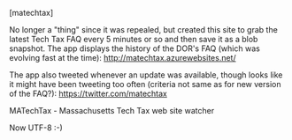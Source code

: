 [matechtax]

No longer a "thing" since it was repealed, but created this site to grab the latest Tech Tax FAQ every 5 minutes or so and then save it as a blob snapshot. The app displays the history of the DOR's FAQ (which was evolving fast at the time): http://matechtax.azurewebsites.net/ 

The app also tweeted whenever an update was available, though looks like it might have been tweeting too often (criteria not same as for new version of the FAQ?): https://twitter.com/matechtax

MATechTax - Massachusetts Tech Tax web site watcher

Now UTF-8 :-)

